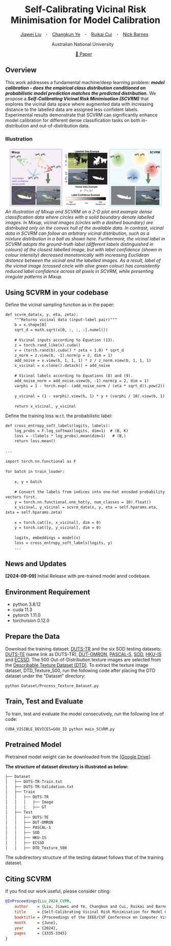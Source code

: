 <h1 align="center"> Self-Calibrating Vicinal Risk Minimisation for Model Calibration </h1>

<p align="center">
  <a href="https://scholar.google.com.au/citations?user=gqnX0nUAAAAJ&hl=en" target="_blank">Jiawei&nbsp;Liu</a> &ensp; <b>&middot;</b> &ensp;
  <a href="https://scholar.google.com.au/citations?user=PkzMdOYAAAAJ&hl=en" target="_blank">Changkun&nbsp;Ye</a> &ensp; <b>&middot;</b> &ensp;
  <a href="https://scholar.google.com.au/citations?user=yhscu8IAAAAJ&hl=en" target="_blank">Ruikai&nbsp;Cui</a> &ensp; <b>&middot;</b> &ensp;
  <a href="https://scholar.google.com.au/citations?user=yMXs1WcAAAAJ&hl=en" target="_blank">Nick&nbsp;Barnes</a>&ensp;
</p>

<p align="center">
  Australian National University &emsp;
</p>

<p align="center">
  <a href="https://openaccess.thecvf.com/content/CVPR2024/html/Liu_Self-Calibrating_Vicinal_Risk_Minimisation_for_Model_Calibration_CVPR_2024_paper.html" target="_blank">📃 Paper</a> &ensp;
</p>

## Overview
This work addresses a fundamental machine/deep learning problem: ***model calibration - does the empirical class distribution conditioned on probabilistic model prediction matches the predicted distribution.*** We propose a ***Self-Calibrating Vicinal Risk Minimisation (SCVRM)*** that explores the vicinal data space where augmented data with increasing distance to the labelled data are assigned less confident labels. Experimental results demonstrate that SCVRM can significantly enhance model calibration for different dense classification tasks on both in-distribution and out-of-distribution data.

### Illustration
![](assets/SCVRM_Intro.png)
*An illustration of Mixup and SCVRM on a 2-D plot and example dense classification data where circles with a solid boundary denote labelled images. In Mixup, vicinal images (circles with a dashed boundary) are distributed only on the convex hull of the available data. In contrast, vicinal data in SCVRM can follow an arbitrary vicinal distribution, such as a mixture distribution in a ball as shown here. Furthermore, the vicinal label in SCVRM adopts the ground-truth label (different labels distinguished in colours) of the closest labelled image, but with label confidence (shown in colour intensity) decreased monotonically with increasing Euclidean distance between the vicinal and the labelled images. As a result, label of the vicinal image (crossed circle with olive green colour) has consistently reduced label confidence across all pixels in SCVRM, while presenting irregular patterns in Mixup.*

## Using SCVRM in your codebase
Define the vicinal sampling function as in the paper:
```
def scvrm_data(x, y, eta, zeta):
    """Returns vicinal data (input-label pair)"""
    b = x.shape[0]
    sqrt_d = math.sqrt(x[0, :, :, :].numel())

    # Vicinal inputs according to Equation (13).
    z = torch.rand_like(x).cuda()
    v = (torch.rand(b).cuda() * zeta + 1.0) * sqrt_d
    z_norm = z.view(b, -1).norm(p = 2, dim = 1)
    add_noise = v.view(b, 1, 1, 1) * z / z_norm.view(b, 1, 1, 1)
    x_vicinal = x.clone().detach() + add_noise

    # Vicinal labels according to Equations (8) and (9).
    add_noise_norm = add_noise.view(b, -1).norm(p = 2, dim = 1)
    varphi = 1 - torch.exp(- (add_noise_norm / (eta * sqrt_d)).pow(2))

    y_vicinal = (1 - varphi).view(b, 1) * y + (varphi / 10).view(b, 1)

    return x_vicinal, y_vicinal
```

Define the training loss w.r.t. the probabilistic label:
```
def cross_entropy_soft_labels(logits, labels):
    log_probs = F.log_softmax(logits, dim=1)  # (B, K)
    loss = -(labels * log_probs).mean(dim=1)   # (B,)
    return loss.mean()

...

import torch.nn.functional as F

for batch in train_loader:

    x, y = batch

    # Convert the labels from indices into one-hot encoded probability vectors first.
    y = torch.nn.functional.one_hot(y, num_classes = 10).float()
    x_vicinal, y_vicinal = scvrm_data(x, y, eta = self.hparams.eta, zeta = self.hparams.zeta)
    
    x = torch.cat([x, x_vicinal], dim = 0)
    y = torch.cat([y, y_vicinal], dim = 0)

    logits, embeddings = model(x)
    loss = cross_entropy_soft_labels(logits, y)
    ...
```

## News and Updates
**[2024-09-09]** Initial Release with pre-trained model annd codebase.

## Environment Requirement
- python 3.8.12
- cuda 11.3
- pytorch 1.11.0
- torchvision 0.12.0

## Prepare the Data
Download the training dataset: <a target="_blank" href="https://www.kaggle.com/datasets/balraj98/duts-saliency-detection-dataset">DUTS-TR</a> and the six SOD testing datasets: <a target="_blank" href="https://www.kaggle.com/datasets/balraj98/duts-saliency-detection-dataset">DUTS-TE</a> (same link as DUTS-TR), <a target="_blank" href="http://saliencydetection.net/dut-omron/">DUT-OMRON</a>, <a target="_blank" href="http://cbi.gatech.edu/salobj/">PASCAL-S</a>, <a target="_blank" href="https://www.elderlab.yorku.ca/resources/salient-objects-dataset-sod/">SOD</a>, <a target="_blank" href="https://i.cs.hku.hk/~yzyu/research/deep_saliency.html">HKU-IS</a> and <a target="_blank" href="https://www.cse.cuhk.edu.hk/leojia/projects/hsaliency/dataset.html">ECSSD</a>. The 500 Out-of-Distribution texture images are selected from the <a target="_blank" href="https://www.robots.ox.ac.uk/~vgg/data/dtd/">Describable Texture Dataset (DTD)</a>. To extract the texture image dataset, DTD_Texture_500, run the following code after placing the DTD dataset under the "Dataset" directory:
```
python Dataset/Process_Texture_Dataset.py
```

## Train, Test and Evaluate
To train, test and evaluate the model consecutively, run the following line of code:
```
CUDA_VISIBLE_DEVICES=GOU_ID python main_SCVRM.py
```

## Pretrained Model
Pretrained model weight can be downloaded from the [<a target="_blank" href="https://drive.google.com/drive/folders/1KIJ6k-cnlCbu8Rxtrln-xbG5Qta444aw?usp=share_link">Google Drive</a>].

**The structure of dataset directory is illustrated as below:**
```
├── Dataset
│   ├── DUTS-TR-Train.txt
│   ├── DUTS-TR-Validation.txt
│   ├── Train
│   │   ├── DUTS-TR
│   │   │   ├── Image
│   │   │   ├── GT
│   ├── Test
│   │   ├── DUTS-TE
│   │   ├── DUT-OMRON
│   │   ├── PASCAL-S
│   │   ├── SOD
│   │   ├── HKU-IS
│   │   ├── ECSSD
│   │   ├── DTD_Texture_500
```
The subdirectory structure of the testing dataset follows that of the training dataset.


## <a name="bibtex">Citing SCVRM</a>
If you find our work useful, please consider citing:
```BibTex
@InProceedings{Liu_2024_CVPR,
    author    = {Liu, Jiawei and Ye, Changkun and Cui, Ruikai and Barnes, Nick},
    title     = {Self-Calibrating Vicinal Risk Minimisation for Model Calibration},
    booktitle = {Proceedings of the IEEE/CVF Conference on Computer Vision and Pattern Recognition (CVPR)},
    month     = {June},
    year      = {2024},
    pages     = {3335-3345}
}
```